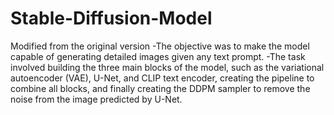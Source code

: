 # Stable-Diffusion-Model
Modified from the original version
-The objective was to make the model capable of generating detailed images given any text prompt.
-The task involved building the three main blocks of the model, such as the variational autoencoder (VAE),
U-Net, and CLIP text encoder, creating the pipeline to combine all blocks, and finally creating the DDPM sampler
to remove the noise from the image predicted by U-Net.
